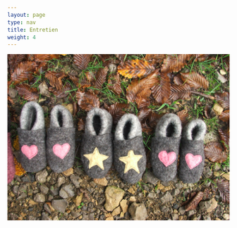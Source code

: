 ```yaml
---
layout: page
type: nav
title: Entretien
weight: 4
---
```


<img src="entretien.jpg" style="max-width:100%" alt="3 chaussons enfants coeurs et étoiles">